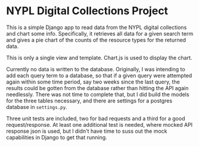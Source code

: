 # NYPL Digital Collections Project
This is a simple Django app to read data from the NYPL digital collections and chart some info. Specifically, it retrieves all data for a given search term and gives a pie chart of the counts of the resource types for the returned data.

This is only a single view and template. Chart.js is used to display the chart.

Currently no data is written to the database. Originally, I was intending to add each query term to a database, so that if a given query were attempted again within some time period, say two weeks since the last query, the results could be gotten from the database rather than hitting the API again needlessly. There was not time to complete that, but I did build the models for the three tables necessary, and there are settings for a postgres database in `settings.py`.

Three unit tests are included, two for bad requests and a third for a good request/response. At least one additional test is needed, where mocked API response json is used, but I didn't have time to suss out the mock capabilities in Django to get that running.

